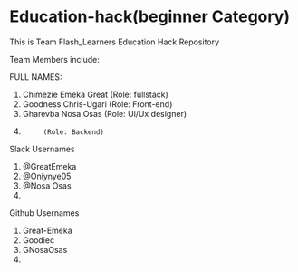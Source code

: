 # Education-hack(beginner Category)
This is Team Flash_Learners Education Hack Repository

Team Members include:

FULL NAMES:                               
1. Chimezie Emeka Great (Role: fullstack)
2. Goodness Chris-Ugari	(Role: Front-end)	   				
3. Gharevba Nosa Osas   (Role: Ui/Ux designer)
4. 			(Role: Backend)

Slack Usernames 
1. @GreatEmeka
2. @Oniynye05
3. @Nosa Osas
4. 

Github Usernames
1. Great-Emeka
2. Goodiec
3. GNosaOsas
4. 